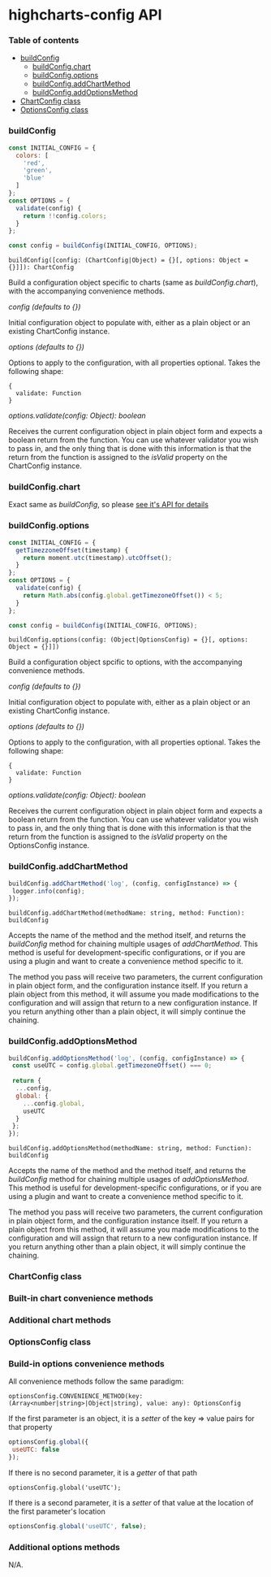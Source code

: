 # highcharts-config API

### Table of contents

* [buildConfig](#buildconfig)
  * [buildConfig.chart](#buildconfigchart)
  * [buildConfig.options](#buildconfigoptions)
  * [buildConfig.addChartMethod](#buildconfigaddchartmethod)
  * [buildConfig.addOptionsMethod](#buildconfigaddoptionsmethod)
* [ChartConfig class](#chartconfig-class)
* [OptionsConfig class](#optionsconfig-class)

### buildConfig

```javascript
const INITIAL_CONFIG = {
  colors: [
    'red',
    'green',
    'blue'
  ]
};
const OPTIONS = {
  validate(config) {
    return !!config.colors;
  }
};

const config = buildConfig(INITIAL_CONFIG, OPTIONS);
```

`buildConfig([config: (ChartConfig|Object) = {}[, options: Object = {}]]): ChartConfig`

Build a configuration object specific to charts (same as *buildConfig.chart*), with the accompanying convenience methods.

*config (defaults to {})*

Initial configuration object to populate with, either as a plain object or an existing ChartConfig instance.

*options (defaults to {})*

Options to apply to the configuration, with all properties optional. Takes the following shape:

```
{
  validate: Function
}
```

*options.validate(config: Object): boolean*

Receives the current configuration object in plain object form and expects a boolean return from the function. You can use whatever validator you wish to pass in, and the only thing that is done with this information is that the return from the function is assigned to the *isValid* property on the ChartConfig instance.

### buildConfig.chart

Exact same as *buildConfig*, so please [see it's API for details](#buildconfig)

### buildConfig.options

```javascript
const INITIAL_CONFIG = {
  getTimezzoneOffset(timestamp) {
    return moment.utc(timestamp).utcOffset();
  }
};
const OPTIONS = {
  validate(config) {
    return Math.abs(config.global.getTimezoneOffset()) < 5;
  }
};

const config = buildConfig(INITIAL_CONFIG, OPTIONS);
```

`buildConfig.options(config: (Object|OptionsConfig) = {}[, options: Object = {}]])`

Build a configuration object spcific to options, with the accompanying convenience methods.

*config (defaults to {})*

Initial configuration object to populate with, either as a plain object or an existing ChartConfig instance.

*options (defaults to {})*

Options to apply to the configuration, with all properties optional. Takes the following shape:

```
{
  validate: Function
}
```

*options.validate(config: Object): boolean*

Receives the current configuration object in plain object form and expects a boolean return from the function. You can use whatever validator you wish to pass in, and the only thing that is done with this information is that the return from the function is assigned to the *isValid* property on the OptionsConfig instance.

### buildConfig.addChartMethod

```javascript
buildConfig.addChartMethod('log', (config, configInstance) => {
 logger.info(config);
});
```

`buildConfig.addChartMethod(methodName: string, method: Function): buildConfig`

Accepts the name of the method and the method itself, and returns the *buildConfig* method for chaining multiple usages of *addChartMethod*. This method is useful for development-specific configurations, or if you are using a plugin and want to create a convenience method specific to it.

The method you pass will receive two parameters, the current configuration in plain object form, and the configuration instance itself. If you return a plain object from this method, it will assume you made modifications to the configuration and will assign that return to a new configuration instance. If you return anything other than a plain object, it will simply continue the chaining.

### buildConfig.addOptionsMethod

```javascript
buildConfig.addOptionsMethod('log', (config, configInstance) => {
 const useUTC = config.global.getTimezoneOffset() === 0;
 
 return {
  ...config,
  global: {
    ...config.global,
    useUTC
  }
 };
});
```

`buildConfig.addOptionsMethod(methodName: string, method: Function): buildConfig`

Accepts the name of the method and the method itself, and returns the *buildConfig* method for chaining multiple usages of *addOptionsMethod*. This method is useful for development-specific configurations, or if you are using a plugin and want to create a convenience method specific to it.

The method you pass will receive two parameters, the current configuration in plain object form, and the configuration instance itself. If you return a plain object from this method, it will assume you made modifications to the configuration and will assign that return to a new configuration instance. If you return anything other than a plain object, it will simply continue the chaining.

### ChartConfig class

### Built-in chart convenience methods

### Additional chart methods

### OptionsConfig class

### Build-in options convenience methods

All convenience methods follow the same paradigm:

`optionsConfig.CONVENIENCE_METHOD(key: (Array<number|string>|Object|string), value: any): OptionsConfig`

If the first parameter is an object, it is a *setter* of the key => value pairs for that property

```javascript
optionsConfig.global({
 useUTC: false
});
```

If there is no second parameter, it is a *getter* of that path

```javascripy
optionsConfig.global('useUTC');
```

If there is a second parameter, it is a *setter* of that value at the location of the first parameter's location

```javascript
optionsConfig.global('useUTC', false);
```

### Additional options methods

N/A.

